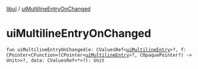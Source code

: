 [libui](index.md) / [uiMultilineEntryOnChanged](./ui-multiline-entry-on-changed.md)

# uiMultilineEntryOnChanged

`fun uiMultilineEntryOnChanged(e: CValuesRef<`[`uiMultilineEntry`](ui-multiline-entry.md)`>?, f: CPointer<CFunction<(CPointer<`[`uiMultilineEntry`](ui-multiline-entry.md)`>?, COpaquePointer?) -> Unit>>?, data: CValuesRef<*>?): Unit`